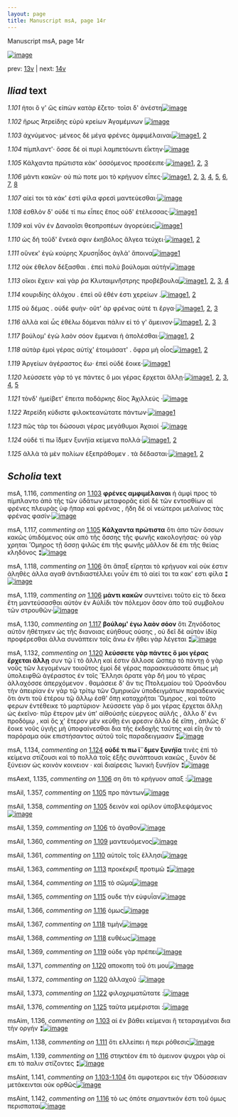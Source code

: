 ```yaml
---
layout: page
title: Manuscript msA, page 14r
---
```


Manuscript msA, page 14r

[![image](http://www.homermultitext.org/iipsrv?OBJ=IIP,1.0&FIF=/project/homer/pyramidal/deepzoom/hmt/vaimg/2017a/VA014RN_0015.tif&WID=100&CVT=JPEG)](http://www.homermultitext.org/ict2/?urn=urn:cite2:hmt:vaimg.2017a:VA014RN_0015)

prev:  [13v](../13v) | next:  [14v](../14v)

## *Iliad* text

*1.101* <a id="1.101"/> ἠτοι ὅ γ' ὣς εἰπὼν κατὰρ ἕζετο· τοῖσι δ' ἀνέστη[![image](http://www.homermultitext.org/iipsrv?OBJ=IIP,1.0&FIF=/project/homer/pyramidal/deepzoom/hmt/vaimg/2017a/VA014RN_0015.tif&RGN=0.192,0.2329,0.33,0.0331&WID=1000&CVT=JPEG)](http://www.homermultitext.org/ict2/?urn=urn:cite2:hmt:vaimg.2017a:VA014RN_0015@0.192,0.2329,0.33,0.0331)

*1.102* <a id="1.102"/> ἥρως Ἀτρείδης εὐρὺ 					κρείων Ἀγαμέμνων 				[![image](http://www.homermultitext.org/iipsrv?OBJ=IIP,1.0&FIF=/project/homer/pyramidal/deepzoom/hmt/vaimg/2017a/VA014RN_0015.tif&RGN=0.182,0.2509,0.316,0.0331&WID=1000&CVT=JPEG)](http://www.homermultitext.org/ict2/?urn=urn:cite2:hmt:vaimg.2017a:VA014RN_0015@0.182,0.2509,0.316,0.0331)

*1.103* <a id="1.103"/> ἀχνύμενος· μένεος δὲ μέγα φρένες ἀμφιμέλαιναι[![image](http://www.homermultitext.org/iipsrv?OBJ=IIP,1.0&FIF=/project/homer/pyramidal/deepzoom/hmt/vaimg/2017a/VA014RN_0015.tif&RGN=0.187,0.269,0.366,0.0331&WID=1000&CVT=JPEG)](http://www.homermultitext.org/ict2/?urn=urn:cite2:hmt:vaimg.2017a:VA014RN_0015@0.187,0.269,0.366,0.0331)[1](#msA_1.116), [2](#msAim_1.136)

*1.104* <a id="1.104"/> πίμπλαντ'· ὄσσε δέ οἱ πυρὶ λαμπετόωντι ἐΐκτην·[![image](http://www.homermultitext.org/iipsrv?OBJ=IIP,1.0&FIF=/project/homer/pyramidal/deepzoom/hmt/vaimg/2017a/VA014RN_0015.tif&RGN=0.184,0.2885,0.352,0.0308&WID=1000&CVT=JPEG)](http://www.homermultitext.org/ict2/?urn=urn:cite2:hmt:vaimg.2017a:VA014RN_0015@0.184,0.2885,0.352,0.0308)

*1.105* <a id="1.105"/> Κάλχαντα πρώτιστα κὰκ' 					ὀσσόμενος προσέειπε·[![image](http://www.homermultitext.org/iipsrv?OBJ=IIP,1.0&FIF=/project/homer/pyramidal/deepzoom/hmt/vaimg/2017a/VA014RN_0015.tif&RGN=0.184,0.3058,0.352,0.0338&WID=1000&CVT=JPEG)](http://www.homermultitext.org/ict2/?urn=urn:cite2:hmt:vaimg.2017a:VA014RN_0015@0.184,0.3058,0.352,0.0338)[1](#msAil_1.357), [2](#msAil_1.358), [3](#msA_1.117)

*1.106* <a id="1.106"/> μάντι κακῶν· οὐ πώ ποτε μοι τὸ κρήγυον εἶπες·[![image](http://www.homermultitext.org/iipsrv?OBJ=IIP,1.0&FIF=/project/homer/pyramidal/deepzoom/hmt/vaimg/2017a/VA014RN_0015.tif&RGN=0.185,0.3231,0.352,0.0338&WID=1000&CVT=JPEG)](http://www.homermultitext.org/ict2/?urn=urn:cite2:hmt:vaimg.2017a:VA014RN_0015@0.185,0.3231,0.352,0.0338)[1](#msA_1.123), [2](#msAil_1.359), [3](#msA_1.118), [4](#msAext_1.135), [5](#msA_1.119), [6](#msA_1.121), [7](#msA_1.120), [8](#msAim_1.137)

*1.107* <a id="1.107"/> αἰεί τοι τὰ κάκ' ἐστὶ φίλα φρεσὶ μαντεύεσθαι·[![image](http://www.homermultitext.org/iipsrv?OBJ=IIP,1.0&FIF=/project/homer/pyramidal/deepzoom/hmt/vaimg/2017a/VA014RN_0015.tif&RGN=0.184,0.3441,0.337,0.0331&WID=1000&CVT=JPEG)](http://www.homermultitext.org/ict2/?urn=urn:cite2:hmt:vaimg.2017a:VA014RN_0015@0.184,0.3441,0.337,0.0331)

*1.108* <a id="1.108"/> ἐσθλὸν δ' οὐδέ τί πω εἶπες ἔπος οὐδ' ἐτέλεσσας·[![image](http://www.homermultitext.org/iipsrv?OBJ=IIP,1.0&FIF=/project/homer/pyramidal/deepzoom/hmt/vaimg/2017a/VA014RN_0015.tif&RGN=0.182,0.3629,0.346,0.0323&WID=1000&CVT=JPEG)](http://www.homermultitext.org/ict2/?urn=urn:cite2:hmt:vaimg.2017a:VA014RN_0015@0.182,0.3629,0.346,0.0323)[1](#msA_1.122)

*1.109* <a id="1.109"/> καὶ νῦν ἐν Δαναοῖσι 					θεοπροπέων ἀγορεύεις[![image](http://www.homermultitext.org/iipsrv?OBJ=IIP,1.0&FIF=/project/homer/pyramidal/deepzoom/hmt/vaimg/2017a/VA014RN_0015.tif&RGN=0.18,0.3832,0.333,0.0353&WID=1000&CVT=JPEG)](http://www.homermultitext.org/ict2/?urn=urn:cite2:hmt:vaimg.2017a:VA014RN_0015@0.18,0.3832,0.333,0.0353)[1](#msAil_1.360)

*1.110* <a id="1.110"/> ὡς δὴ τοῦδ' ἕνεκά σφιν ἑκηβόλος ἄλγεα τεύχει·[![image](http://www.homermultitext.org/iipsrv?OBJ=IIP,1.0&FIF=/project/homer/pyramidal/deepzoom/hmt/vaimg/2017a/VA014RN_0015.tif&RGN=0.18,0.4035,0.343,0.0346&WID=1000&CVT=JPEG)](http://www.homermultitext.org/ict2/?urn=urn:cite2:hmt:vaimg.2017a:VA014RN_0015@0.18,0.4035,0.343,0.0346)[1](#msAil_1.361), [2](#msA_1.124)

*1.111* <a id="1.111"/> οὕνεκ' ἐγὼ κούρης Χρυσηΐδος ἀγλὰ' ἄποινα[![image](http://www.homermultitext.org/iipsrv?OBJ=IIP,1.0&FIF=/project/homer/pyramidal/deepzoom/hmt/vaimg/2017a/VA014RN_0015.tif&RGN=0.18,0.4237,0.332,0.0301&WID=1000&CVT=JPEG)](http://www.homermultitext.org/ict2/?urn=urn:cite2:hmt:vaimg.2017a:VA014RN_0015@0.18,0.4237,0.332,0.0301)[1](#msAim_1.138)

*1.112* <a id="1.112"/> οὐκ έθελον δέξασθαι . ἐπεὶ πολὺ βούλομαι αὐτὴν[![image](http://www.homermultitext.org/iipsrv?OBJ=IIP,1.0&FIF=/project/homer/pyramidal/deepzoom/hmt/vaimg/2017a/VA014RN_0015.tif&RGN=0.178,0.441,0.348,0.0316&WID=1000&CVT=JPEG)](http://www.homermultitext.org/ict2/?urn=urn:cite2:hmt:vaimg.2017a:VA014RN_0015@0.178,0.441,0.348,0.0316)

*1.113* <a id="1.113"/> οἴκοι ἔχειν· καὶ γάρ ῥα Κλυταιμν̈ήστρης προβέβουλα[![image](http://www.homermultitext.org/iipsrv?OBJ=IIP,1.0&FIF=/project/homer/pyramidal/deepzoom/hmt/vaimg/2017a/VA014RN_0015.tif&RGN=0.18,0.4606,0.389,0.0323&WID=1000&CVT=JPEG)](http://www.homermultitext.org/ict2/?urn=urn:cite2:hmt:vaimg.2017a:VA014RN_0015@0.18,0.4606,0.389,0.0323)[1](#msA_1.125), [2](#msA_1.126), [3](#msAil_1.363), [4](#msAil_1.362)

*1.114* <a id="1.114"/> κουριδίης ἀλόχου . ἐπεὶ οὔ ἑθέν ἐστι χερείων .[![image](http://www.homermultitext.org/iipsrv?OBJ=IIP,1.0&FIF=/project/homer/pyramidal/deepzoom/hmt/vaimg/2017a/VA014RN_0015.tif&RGN=0.177,0.4793,0.348,0.0323&WID=1000&CVT=JPEG)](http://www.homermultitext.org/ict2/?urn=urn:cite2:hmt:vaimg.2017a:VA014RN_0015@0.177,0.4793,0.348,0.0323)[1](#msA_1.128), [2](#msA_1.127)

*1.115* <a id="1.115"/> οὐ δέμας . οὐδὲ φυὴν· οὔτ' ὰρ φρένας οὐτέ τι ἔργα·[![image](http://www.homermultitext.org/iipsrv?OBJ=IIP,1.0&FIF=/project/homer/pyramidal/deepzoom/hmt/vaimg/2017a/VA014RN_0015.tif&RGN=0.178,0.4996,0.374,0.0316&WID=1000&CVT=JPEG)](http://www.homermultitext.org/ict2/?urn=urn:cite2:hmt:vaimg.2017a:VA014RN_0015@0.178,0.4996,0.374,0.0316)[1](#msA_1.129), [2](#msAil_1.364), [3](#msAil_1.365)

*1.116* <a id="1.116"/> ἀλλὰ καὶ ὧς ἐθέλω δόμεναι πάλιν εἰ τό γ' ἄμεινον·[![image](http://www.homermultitext.org/iipsrv?OBJ=IIP,1.0&FIF=/project/homer/pyramidal/deepzoom/hmt/vaimg/2017a/VA014RN_0015.tif&RGN=0.173,0.5177,0.376,0.0323&WID=1000&CVT=JPEG)](http://www.homermultitext.org/ict2/?urn=urn:cite2:hmt:vaimg.2017a:VA014RN_0015@0.173,0.5177,0.376,0.0323)[1](#msAim_1.139), [2](#msAil_1.366), [3](#msAint_1.142)

*1.117* <a id="1.117"/> βούλομ' ἐγὼ λαὸν σόον ἔμμεναι ἠ ἀπολέσθαι·[![image](http://www.homermultitext.org/iipsrv?OBJ=IIP,1.0&FIF=/project/homer/pyramidal/deepzoom/hmt/vaimg/2017a/VA014RN_0015.tif&RGN=0.177,0.5364,0.342,0.0323&WID=1000&CVT=JPEG)](http://www.homermultitext.org/ict2/?urn=urn:cite2:hmt:vaimg.2017a:VA014RN_0015@0.177,0.5364,0.342,0.0323)[1](#msA_1.130), [2](#msA_1.131)

*1.118* <a id="1.118"/> αὐτὰρ ἐμοὶ γέρας αὐτίχ' ἑτοιμάσατ' . ὄφρα μὴ οἶος[![image](http://www.homermultitext.org/iipsrv?OBJ=IIP,1.0&FIF=/project/homer/pyramidal/deepzoom/hmt/vaimg/2017a/VA014RN_0015.tif&RGN=0.172,0.5575,0.367,0.0316&WID=1000&CVT=JPEG)](http://www.homermultitext.org/ict2/?urn=urn:cite2:hmt:vaimg.2017a:VA014RN_0015@0.172,0.5575,0.367,0.0316)[1](#msAil_1.368), [2](#msAil_1.367)

*1.119* <a id="1.119"/> Ἀργείων ἀγέραστος 					ἔω· ἐπεὶ οὐδὲ ἔοικε·[![image](http://www.homermultitext.org/iipsrv?OBJ=IIP,1.0&FIF=/project/homer/pyramidal/deepzoom/hmt/vaimg/2017a/VA014RN_0015.tif&RGN=0.171,0.5763,0.307,0.0301&WID=1000&CVT=JPEG)](http://www.homermultitext.org/ict2/?urn=urn:cite2:hmt:vaimg.2017a:VA014RN_0015@0.171,0.5763,0.307,0.0301)[1](#msAil_1.369)

*1.120* <a id="1.120"/> λεύσσετε γὰρ τό γε πάντες ὅ μοι γέρας ἔρχεται ἄλλῃ·[![image](http://www.homermultitext.org/iipsrv?OBJ=IIP,1.0&FIF=/project/homer/pyramidal/deepzoom/hmt/vaimg/2017a/VA014RN_0015.tif&RGN=0.165,0.5943,0.387,0.0323&WID=1000&CVT=JPEG)](http://www.homermultitext.org/ict2/?urn=urn:cite2:hmt:vaimg.2017a:VA014RN_0015@0.165,0.5943,0.387,0.0323)[1](#msAil_1.371), [2](#msAil_1.372), [3](#msA_1.132), [4](#msA_1.133), [5](#msAil_1.370)

*1.121* <a id="1.121"/> τὸνδ' ἠμείβετ' ἔπειτα ποδάρκης δῖος Ἀχιλλεύς ·[![image](http://www.homermultitext.org/iipsrv?OBJ=IIP,1.0&FIF=/project/homer/pyramidal/deepzoom/hmt/vaimg/2017a/VA014RN_0015.tif&RGN=0.165,0.6131,0.387,0.0323&WID=1000&CVT=JPEG)](http://www.homermultitext.org/ict2/?urn=urn:cite2:hmt:vaimg.2017a:VA014RN_0015@0.165,0.6131,0.387,0.0323)

*1.122* <a id="1.122"/> Ἀτρείδη κύδιστε 					φιλοκτεανώτατε πάντων·[![image](http://www.homermultitext.org/iipsrv?OBJ=IIP,1.0&FIF=/project/homer/pyramidal/deepzoom/hmt/vaimg/2017a/VA014RN_0015.tif&RGN=0.173,0.6349,0.336,0.0316&WID=1000&CVT=JPEG)](http://www.homermultitext.org/ict2/?urn=urn:cite2:hmt:vaimg.2017a:VA014RN_0015@0.173,0.6349,0.336,0.0316)[1](#msAil_1.373)

*1.123* <a id="1.123"/> πῶς τάρ τοι δώσουσι γέρας μεγάθυμοι Ἀχαιοί ·[![image](http://www.homermultitext.org/iipsrv?OBJ=IIP,1.0&FIF=/project/homer/pyramidal/deepzoom/hmt/vaimg/2017a/VA014RN_0015.tif&RGN=0.169,0.6559,0.353,0.0285&WID=1000&CVT=JPEG)](http://www.homermultitext.org/ict2/?urn=urn:cite2:hmt:vaimg.2017a:VA014RN_0015@0.169,0.6559,0.353,0.0285)

*1.124* <a id="1.124"/> οὐδέ τί πω ἴ̈δμεν ξυνήϊα κείμενα πολλά·[![image](http://www.homermultitext.org/iipsrv?OBJ=IIP,1.0&FIF=/project/homer/pyramidal/deepzoom/hmt/vaimg/2017a/VA014RN_0015.tif&RGN=0.171,0.6732,0.324,0.0293&WID=1000&CVT=JPEG)](http://www.homermultitext.org/ict2/?urn=urn:cite2:hmt:vaimg.2017a:VA014RN_0015@0.171,0.6732,0.324,0.0293)[1](#msAil_1.374), [2](#msA_1.134)

*1.125* <a id="1.125"/> ἀλλὰ τὰ μὲν πολίων ἐξεπράθομεν . τὰ δέδασται·[![image](http://www.homermultitext.org/iipsrv?OBJ=IIP,1.0&FIF=/project/homer/pyramidal/deepzoom/hmt/vaimg/2017a/VA014RN_0015.tif&RGN=0.169,0.689,0.34,0.0308&WID=1000&CVT=JPEG)](http://www.homermultitext.org/ict2/?urn=urn:cite2:hmt:vaimg.2017a:VA014RN_0015@0.169,0.689,0.34,0.0308)[1](#msAil_1.375), [2](#msAil_1.376)

## *Scholia* text

msA, 1.116, *commenting on* [1.103](#1.103)  <a id="msA_1.116"/> **φρένες αμφιμέλαιναι** ἡ ἀμφὶ προς τὸ πίμπλαντο ἀπὸ τῆς τῶν ὑδάτων μεταφορᾶς εἰσὶ δὲ τῶν εντοσθίων αἱ φρένες πλευρὰς ὑφ ῆπαρ καὶ φρένας , ἤδη δὲ οἱ νεώτεροι μελαίνας τὰς φρένας φασίν·[![image](http://www.homermultitext.org/iipsrv?OBJ=IIP,1.0&FIF=/project/homer/pyramidal/deepzoom/hmt/vaimg/2017a/VA014RN_0015.tif&RGN=0.18054532,0.12724758,0.61348563,0.02019364&WID=1000&CVT=JPEG)](http://www.homermultitext.org/ict2/?urn=urn:cite2:hmt:vaimg.2017a:VA014RN_0015@0.18054532,0.12724758,0.61348563,0.02019364)

msA, 1.117, *commenting on* [1.105](#1.105)  <a id="msA_1.117"/> **Κάλχαντα πρώτιστα** ὅτι ἀπο τῶν ὄσσων κακῶς ὑπιδόμενος οὐκ απὸ τῆς ὄσσης τῆς φωνῆς κακολογήσας· οὐ γὰρ χρηται Ὅμηρος τῇ ὅσσῃ ψιλῶς ἐπι τῆς φωνῆς μᾶλλον δὲ ἐπι τῆς θείας κληδόνος ⁑[![image](http://www.homermultitext.org/iipsrv?OBJ=IIP,1.0&FIF=/project/homer/pyramidal/deepzoom/hmt/vaimg/2017a/VA014RN_0015.tif&RGN=0.18312454,0.13858921,0.60759027,0.02240664&WID=1000&CVT=JPEG)](http://www.homermultitext.org/ict2/?urn=urn:cite2:hmt:vaimg.2017a:VA014RN_0015@0.18312454,0.13858921,0.60759027,0.02240664)

msA, 1.118, *commenting on* [1.106](#1.106)  <a id="msA_1.118"/> ὅτι ἄπαξ εἴρηται τὸ κρήγυον καὶ οὐκ έστιν ἀληθὲς ἀλλα αγαθ ἀντιδιαστέλλει γοὖν ἐπι τὸ αἰεί τοι τα κακ' εστι φίλα ⁑[![image](http://www.homermultitext.org/iipsrv?OBJ=IIP,1.0&FIF=/project/homer/pyramidal/deepzoom/hmt/vaimg/2017a/VA014RN_0015.tif&RGN=0.18054532,0.15297372,0.61459101,0.01687414&WID=1000&CVT=JPEG)](http://www.homermultitext.org/ict2/?urn=urn:cite2:hmt:vaimg.2017a:VA014RN_0015@0.18054532,0.15297372,0.61459101,0.01687414)

msA, 1.119, *commenting on* [1.106](#1.106)  <a id="msA_1.119"/> **μάντι κακῶν** συντείνει τοῦτο εἰς τὸ δεκα ἔτη μαντεύσασθαι αὐτὸν ἐν Αὐλίδι τὸν πόλεμον ὅσον ἀπο τοῦ συμβολου τῶν στρουθῶν·[![image](http://www.homermultitext.org/iipsrv?OBJ=IIP,1.0&FIF=/project/homer/pyramidal/deepzoom/hmt/vaimg/2017a/VA014RN_0015.tif&RGN=0.26160648,0.16044260,0.47899779,0.01632089&WID=1000&CVT=JPEG)](http://www.homermultitext.org/ict2/?urn=urn:cite2:hmt:vaimg.2017a:VA014RN_0015@0.26160648,0.16044260,0.47899779,0.01632089)

msA, 1.130, *commenting on* [1.117](#1.117)  <a id="msA_1.130"/> **βούλομ' ἐγω λαὸν σόον** ὅτι Ζηνόδοτος αὐτὸν ἠθέτηκεν ὡς τῆς διανοιας εὐήθους ούσης , οὐ δεῖ δὲ αὐτὸν ἰδίᾳ προφέρεσθαι ἀλλα συνάπτειν τοῖς ἄνω ἐν ἤθει γὰρ λέγεται ⁑[![image](http://www.homermultitext.org/iipsrv?OBJ=IIP,1.0&FIF=/project/homer/pyramidal/deepzoom/hmt/vaimg/2017a/VA014RN_0015.tif&RGN=0.15585851,0.74799447,0.59801032,0.02600277&WID=1000&CVT=JPEG)](http://www.homermultitext.org/ict2/?urn=urn:cite2:hmt:vaimg.2017a:VA014RN_0015@0.15585851,0.74799447,0.59801032,0.02600277)

msA, 1.132, *commenting on* [1.120](#1.120)  <a id="msA_1.132"/> **λεύσσετε γὰρ πάντες ὅ μοι γέρας ἔρχεται ἄλλῃ** συν τῷ ϊ τὸ ἄλλη καὶ ἐστιν ἄλλοσε ὥσπερ τὸ πάντῃ ὁ γὰρ νοῦς τῶν λεγομένων τοιοῦτος ἐμοὶ δὲ γέρας παρασκευάσατε ὅπως μὴ ὑπολειφθῶ ἀγέραστος ἐν τοῖς Ἕλλησι ὁρατε γὰρ δή μου τὸ γέρας ἀλλαχόσσε ἀπερχόμενον . θαμάσειε δ' ἄν τις Πτολεμαίου τοῦ Ὀροάνδου τὴν ἀπειρίαν ἐν γὰρ τῷ τρίτῳ τῶν Ομηρικῶν ὑποδειγμάτων παραδεικνὺς ὅτι ἀντι τοῦ ἑτέρου τῷ ἄλλῳ ἐσθ' ὄπῃ καταχρῆται Ὅμηρος , καὶ τοῦτο φερων ἐντέθεικε τὸ μαρτύριον· λεύσσετε γὰρ ὅ μοι γέρας ἔρχεται ἄλλῃ ὡς ἐκεῖνο· πῦρ ἕτερον μὲν ὑπ' αἰθούσῆς εὐεργεος αὐλῆς , ἄλλο δ' ἐνι προδόμῳ , καὶ ὅς χ' ἕτερον μὲν κεύθῃ ἐνι φρεσιν ἄλλο δὲ εἴπη , ἁπλῶς δ' ἕοικε νοῦς ὑγιῆς μὴ ὑποφαίνεσθαι δια τῆς ἐκδοχῆς ταύτης καὶ εἴη ἂν τὸ παρόραμα οὐκ επιστήσαντος αὐτοῦ τοῖς παραδειγμασιν ⁑[![image](http://www.homermultitext.org/iipsrv?OBJ=IIP,1.0&FIF=/project/homer/pyramidal/deepzoom/hmt/vaimg/2017a/VA014RN_0015.tif&RGN=0.15364775,0.79004149,0.60464259,0.06832642&WID=1000&CVT=JPEG)](http://www.homermultitext.org/ict2/?urn=urn:cite2:hmt:vaimg.2017a:VA014RN_0015@0.15364775,0.79004149,0.60464259,0.06832642)

msA, 1.134, *commenting on* [1.124](#1.124)  <a id="msA_1.134"/> **οὐδέ τι πω ἴ¨δμεν ξυνήϊα** τινὲς ἐπὶ τὸ κείμενα στίζουσι καὶ τὸ πολλά τοῖς ἑξῆς συνάπτουσι κακῶς , ξυνὸν δὲ ξύνειον ὡς κοινὸν κοινειον · καὶ διαίρεσις Ἰωνικὴ ξυνήϊον ⁑[![image](http://www.homermultitext.org/iipsrv?OBJ=IIP,1.0&FIF=/project/homer/pyramidal/deepzoom/hmt/vaimg/2017a/VA014RN_0015.tif&RGN=0.15438467,0.85477178,0.60427413,0.02544952&WID=1000&CVT=JPEG)](http://www.homermultitext.org/ict2/?urn=urn:cite2:hmt:vaimg.2017a:VA014RN_0015@0.15438467,0.85477178,0.60427413,0.02544952)

msAext, 1.135, *commenting on* [1.106](#1.106)  <a id="msAext_1.135"/> ση ὅτι τὸ κρήγυον απαξ :[![image](http://www.homermultitext.org/iipsrv?OBJ=IIP,1.0&FIF=/project/homer/pyramidal/deepzoom/hmt/vaimg/2017a/VA014RN_0015.tif&RGN=0.78445099,0.34190871,0.05895357,0.02461964&WID=1000&CVT=JPEG)](http://www.homermultitext.org/ict2/?urn=urn:cite2:hmt:vaimg.2017a:VA014RN_0015@0.78445099,0.34190871,0.05895357,0.02461964)

msAil, 1.357, *commenting on* [1.105](#1.105)  <a id="msAil_1.357"/> προ πάντων[![image](http://www.homermultitext.org/iipsrv?OBJ=IIP,1.0&FIF=/project/homer/pyramidal/deepzoom/hmt/vaimg/2017a/VA014RN_0015.tif&RGN=0.28481945,0.30871369,0.05526898,0.00885201&WID=1000&CVT=JPEG)](http://www.homermultitext.org/ict2/?urn=urn:cite2:hmt:vaimg.2017a:VA014RN_0015@0.28481945,0.30871369,0.05526898,0.00885201)

msAil, 1.358, *commenting on* [1.105](#1.105)  <a id="msAil_1.358"/> δεινὸν καὶ ορίλον ὑποβλεψάμενος[![image](http://www.homermultitext.org/iipsrv?OBJ=IIP,1.0&FIF=/project/homer/pyramidal/deepzoom/hmt/vaimg/2017a/VA014RN_0015.tif&RGN=0.36882830,0.31203320,0.09653648,0.01078838&WID=1000&CVT=JPEG)](http://www.homermultitext.org/ict2/?urn=urn:cite2:hmt:vaimg.2017a:VA014RN_0015@0.36882830,0.31203320,0.09653648,0.01078838)

msAil, 1.359, *commenting on* [1.106](#1.106)  <a id="msAil_1.359"/> τὸ ἀγαθον[![image](http://www.homermultitext.org/iipsrv?OBJ=IIP,1.0&FIF=/project/homer/pyramidal/deepzoom/hmt/vaimg/2017a/VA014RN_0015.tif&RGN=0.43551953,0.33195021,0.04016212,0.00746888&WID=1000&CVT=JPEG)](http://www.homermultitext.org/ict2/?urn=urn:cite2:hmt:vaimg.2017a:VA014RN_0015@0.43551953,0.33195021,0.04016212,0.00746888)

msAil, 1.360, *commenting on* [1.109](#1.109)  <a id="msAil_1.360"/> μαντευόμενος[![image](http://www.homermultitext.org/iipsrv?OBJ=IIP,1.0&FIF=/project/homer/pyramidal/deepzoom/hmt/vaimg/2017a/VA014RN_0015.tif&RGN=0.35593220,0.38893499,0.06226971,0.00802213&WID=1000&CVT=JPEG)](http://www.homermultitext.org/ict2/?urn=urn:cite2:hmt:vaimg.2017a:VA014RN_0015@0.35593220,0.38893499,0.06226971,0.00802213)

msAil, 1.361, *commenting on* [1.110](#1.110)  <a id="msAil_1.361"/> αὑτοῖς τοῖς ἕλλησι[![image](http://www.homermultitext.org/iipsrv?OBJ=IIP,1.0&FIF=/project/homer/pyramidal/deepzoom/hmt/vaimg/2017a/VA014RN_0015.tif&RGN=0.29108327,0.40331950,0.06595431,0.01217151&WID=1000&CVT=JPEG)](http://www.homermultitext.org/ict2/?urn=urn:cite2:hmt:vaimg.2017a:VA014RN_0015@0.29108327,0.40331950,0.06595431,0.01217151)

msAil, 1.363, *commenting on* [1.113](#1.113)  <a id="msAil_1.363"/> προκέκριξ προτιμῶ ⁑[![image](http://www.homermultitext.org/iipsrv?OBJ=IIP,1.0&FIF=/project/homer/pyramidal/deepzoom/hmt/vaimg/2017a/VA014RN_0015.tif&RGN=0.47605011,0.46583679,0.09985262,0.01327801&WID=1000&CVT=JPEG)](http://www.homermultitext.org/ict2/?urn=urn:cite2:hmt:vaimg.2017a:VA014RN_0015@0.47605011,0.46583679,0.09985262,0.01327801)

msAil, 1.364, *commenting on* [1.115](#1.115)  <a id="msAil_1.364"/> τὸ σῶμα[![image](http://www.homermultitext.org/iipsrv?OBJ=IIP,1.0&FIF=/project/homer/pyramidal/deepzoom/hmt/vaimg/2017a/VA014RN_0015.tif&RGN=0.21002211,0.49820194,0.04310980,0.01051176&WID=1000&CVT=JPEG)](http://www.homermultitext.org/ict2/?urn=urn:cite2:hmt:vaimg.2017a:VA014RN_0015@0.21002211,0.49820194,0.04310980,0.01051176)

msAil, 1.365, *commenting on* [1.115](#1.115)  <a id="msAil_1.365"/> ουδε τὴν εὐφυΐαν[![image](http://www.homermultitext.org/iipsrv?OBJ=IIP,1.0&FIF=/project/homer/pyramidal/deepzoom/hmt/vaimg/2017a/VA014RN_0015.tif&RGN=0.28887251,0.50013831,0.06521739,0.01134163&WID=1000&CVT=JPEG)](http://www.homermultitext.org/ict2/?urn=urn:cite2:hmt:vaimg.2017a:VA014RN_0015@0.28887251,0.50013831,0.06521739,0.01134163)

msAil, 1.366, *commenting on* [1.116](#1.116)  <a id="msAil_1.366"/> όμως[![image](http://www.homermultitext.org/iipsrv?OBJ=IIP,1.0&FIF=/project/homer/pyramidal/deepzoom/hmt/vaimg/2017a/VA014RN_0015.tif&RGN=0.25018423,0.51784232,0.02321297,0.00829876&WID=1000&CVT=JPEG)](http://www.homermultitext.org/ict2/?urn=urn:cite2:hmt:vaimg.2017a:VA014RN_0015@0.25018423,0.51784232,0.02321297,0.00829876)

msAil, 1.367, *commenting on* [1.118](#1.118)  <a id="msAil_1.367"/> τιμὴν[![image](http://www.homermultitext.org/iipsrv?OBJ=IIP,1.0&FIF=/project/homer/pyramidal/deepzoom/hmt/vaimg/2017a/VA014RN_0015.tif&RGN=0.28076640,0.55878285,0.02947679,0.00829876&WID=1000&CVT=JPEG)](http://www.homermultitext.org/ict2/?urn=urn:cite2:hmt:vaimg.2017a:VA014RN_0015@0.28076640,0.55878285,0.02947679,0.00829876)

msAil, 1.368, *commenting on* [1.118](#1.118)  <a id="msAil_1.368"/> ευθέως[![image](http://www.homermultitext.org/iipsrv?OBJ=IIP,1.0&FIF=/project/homer/pyramidal/deepzoom/hmt/vaimg/2017a/VA014RN_0015.tif&RGN=0.33714075,0.55988935,0.03058217,0.00885201&WID=1000&CVT=JPEG)](http://www.homermultitext.org/ict2/?urn=urn:cite2:hmt:vaimg.2017a:VA014RN_0015@0.33714075,0.55988935,0.03058217,0.00885201)

msAil, 1.369, *commenting on* [1.119](#1.119)  <a id="msAil_1.369"/> οὐδε γὰρ πρέπει[![image](http://www.homermultitext.org/iipsrv?OBJ=IIP,1.0&FIF=/project/homer/pyramidal/deepzoom/hmt/vaimg/2017a/VA014RN_0015.tif&RGN=0.47310243,0.58810512,0.05821665,0.01217151&WID=1000&CVT=JPEG)](http://www.homermultitext.org/ict2/?urn=urn:cite2:hmt:vaimg.2017a:VA014RN_0015@0.47310243,0.58810512,0.05821665,0.01217151)

msAil, 1.371, *commenting on* [1.120](#1.120)  <a id="msAil_1.371"/> αποκοπη τοῦ ότι μου[![image](http://www.homermultitext.org/iipsrv?OBJ=IIP,1.0&FIF=/project/homer/pyramidal/deepzoom/hmt/vaimg/2017a/VA014RN_0015.tif&RGN=0.37361828,0.59861687,0.06963891,0.00857538&WID=1000&CVT=JPEG)](http://www.homermultitext.org/ict2/?urn=urn:cite2:hmt:vaimg.2017a:VA014RN_0015@0.37361828,0.59861687,0.06963891,0.00857538)

msAil, 1.372, *commenting on* [1.120](#1.120)  <a id="msAil_1.372"/> ἀλλαχοῦ :[![image](http://www.homermultitext.org/iipsrv?OBJ=IIP,1.0&FIF=/project/homer/pyramidal/deepzoom/hmt/vaimg/2017a/VA014RN_0015.tif&RGN=0.51879145,0.60304288,0.03537214,0.00968188&WID=1000&CVT=JPEG)](http://www.homermultitext.org/ict2/?urn=urn:cite2:hmt:vaimg.2017a:VA014RN_0015@0.51879145,0.60304288,0.03537214,0.00968188)

msAil, 1.373, *commenting on* [1.122](#1.122)  <a id="msAil_1.373"/> φιλοχριματῶτατε :[![image](http://www.homermultitext.org/iipsrv?OBJ=IIP,1.0&FIF=/project/homer/pyramidal/deepzoom/hmt/vaimg/2017a/VA014RN_0015.tif&RGN=0.36551216,0.63596127,0.08142962,0.01272476&WID=1000&CVT=JPEG)](http://www.homermultitext.org/ict2/?urn=urn:cite2:hmt:vaimg.2017a:VA014RN_0015@0.36551216,0.63596127,0.08142962,0.01272476)

msAil, 1.376, *commenting on* [1.125](#1.125)  <a id="msAil_1.376"/> ταῦτα μεμέρισται :[![image](http://www.homermultitext.org/iipsrv?OBJ=IIP,1.0&FIF=/project/homer/pyramidal/deepzoom/hmt/vaimg/2017a/VA014RN_0015.tif&RGN=0.41672808,0.71286307,0.07479735,0.01023513&WID=1000&CVT=JPEG)](http://www.homermultitext.org/ict2/?urn=urn:cite2:hmt:vaimg.2017a:VA014RN_0015@0.41672808,0.71286307,0.07479735,0.01023513)

msAim, 1.136, *commenting on* [1.103](#1.103)  <a id="msAim_1.136"/> αἱ ἐν βάθει κείμεναι ἣ τεταραγμέναι δια τὴν οργήν ⁑[![image](http://www.homermultitext.org/iipsrv?OBJ=IIP,1.0&FIF=/project/homer/pyramidal/deepzoom/hmt/vaimg/2017a/VA014RN_0015.tif&RGN=0.48378777,0.27081604,0.09911570,0.01715076&WID=1000&CVT=JPEG)](http://www.homermultitext.org/ict2/?urn=urn:cite2:hmt:vaimg.2017a:VA014RN_0015@0.48378777,0.27081604,0.09911570,0.01715076)

msAim, 1.138, *commenting on* [1.111](#1.111)  <a id="msAim_1.138"/> ὅτι ελλείπει ἡ περι ρόθεσις[![image](http://www.homermultitext.org/iipsrv?OBJ=IIP,1.0&FIF=/project/homer/pyramidal/deepzoom/hmt/vaimg/2017a/VA014RN_0015.tif&RGN=0.50994842,0.43208852,0.06742815,0.01770401&WID=1000&CVT=JPEG)](http://www.homermultitext.org/ict2/?urn=urn:cite2:hmt:vaimg.2017a:VA014RN_0015@0.50994842,0.43208852,0.06742815,0.01770401)

msAim, 1.139, *commenting on* [1.116](#1.116)  <a id="msAim_1.139"/> στηκτέον ἐπι τὸ άμεινον ψυχροι γὰρ οἱ επι τὸ παλιν στίζοντες ⁑[![image](http://www.homermultitext.org/iipsrv?OBJ=IIP,1.0&FIF=/project/homer/pyramidal/deepzoom/hmt/vaimg/2017a/VA014RN_0015.tif&RGN=0.52837141,0.52586445,0.04568902,0.04370678&WID=1000&CVT=JPEG)](http://www.homermultitext.org/ict2/?urn=urn:cite2:hmt:vaimg.2017a:VA014RN_0015@0.52837141,0.52586445,0.04568902,0.04370678)

msAint, 1.141, *commenting on* [1.103-1.104](#1.103-1.104)  <a id="msAint_1.141"/> ὅτι αμφοτεροι εις τὴν Ὀδύσσειαν μετάκεινται οὐκ ορθῶς[![image](http://www.homermultitext.org/iipsrv?OBJ=IIP,1.0&FIF=/project/homer/pyramidal/deepzoom/hmt/vaimg/2017a/VA014RN_0015.tif&RGN=0.12601326,0.26085754,0.05747973,0.03347165&WID=1000&CVT=JPEG)](http://www.homermultitext.org/ict2/?urn=urn:cite2:hmt:vaimg.2017a:VA014RN_0015@0.12601326,0.26085754,0.05747973,0.03347165)

msAint, 1.142, *commenting on* [1.116](#1.116)  <a id="msAint_1.142"/> τὸ ως ὁπότε σημαντικόν ἐστι τοῦ όμως περισπαται[![image](http://www.homermultitext.org/iipsrv?OBJ=IIP,1.0&FIF=/project/homer/pyramidal/deepzoom/hmt/vaimg/2017a/VA014RN_0015.tif&RGN=0.11532793,0.52116183,0.06005895,0.02959889&WID=1000&CVT=JPEG)](http://www.homermultitext.org/ict2/?urn=urn:cite2:hmt:vaimg.2017a:VA014RN_0015@0.11532793,0.52116183,0.06005895,0.02959889)
